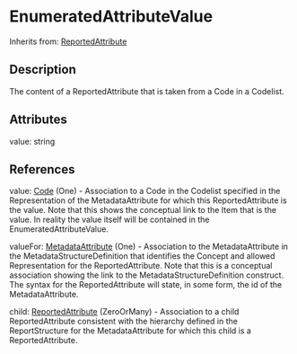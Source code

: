 
# EnumeratedAttributeValue

Inherits from: [ReportedAttribute](ReportedAttribute.md)



## Description

The content of a ReportedAttribute that is taken from a Code in a Codelist.


## Attributes

value: string



## References

value: [Code](../Codelists/Code.md) (One) - Association to a Code in the Codelist specified in the Representation of the MetadataAttribute for which this ReportedAttribute is the value. Note that this shows the conceptual link to the Item that is the value. In reality the value itself will be contained in the EnumeratedAttributeValue.

valueFor: [MetadataAttribute](MetadataAttribute.md) (One) - Association to the MetadataAttribute in the MetadataStructureDefinition that identifies the Concept and allowed Representation for the ReportedAttribute. Note that this is a conceptual association showing the link to the MetadataStructureDefinition construct. The syntax for the ReportedAttribute will state, in some form, the id of the MetadataAttribute.

child: [ReportedAttribute](ReportedAttribute.md) (ZeroOrMany) - Association to a child ReportedAttribute consistent with the hierarchy defined in the ReportStructure for the MetadataAttribute for which this child is a ReportedAttribute.




